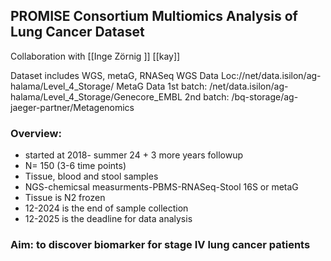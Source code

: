 ## PROMISE Consortium Multiomics Analysis of Lung Cancer Dataset

Collaboration with [[Inge Zörnig ]] [[kay]]

Dataset includes WGS, metaG, RNASeq
WGS Data Loc://net/data.isilon/ag-halama/Level_4_Storage/
MetaG Data 
1st batch: /net/data.isilon/ag-halama/Level_4_Storage/Genecore_EMBL
2nd batch: /bq-storage/ag-jaeger-partner/Metagenomics

### Overview:
- started at 2018- summer 24 + 3 more years followup
- N= 150 (3-6 time points)
- Tissue, blood and stool samples
- NGS-chemicsal measurments-PBMS-RNASeq-Stool 16S or metaG
- Tissue is N2 frozen
- 12-2024 is the end of sample collection 
- 12-2025 is the deadline for data analysis

### Aim: to discover biomarker for stage IV lung cancer patients 

